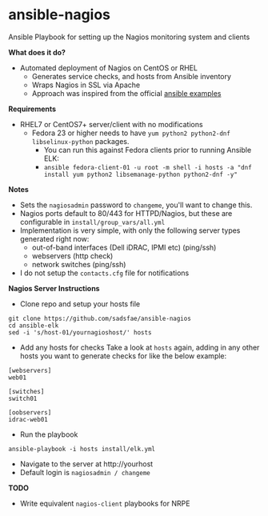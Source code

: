 ansible-nagios
==============
Ansible Playbook for setting up the Nagios monitoring system and clients

**What does it do?**
   - Automated deployment of Nagios on CentOS or RHEL
     * Generates service checks, and hosts from Ansible inventory
     * Wraps Nagios in SSL via Apache
     * Approach was inspired from the official [ansible examples](https://github.com/ansible/ansible-examples)

**Requirements**
   - RHEL7 or CentOS7+ server/client with no modifications
     - Fedora 23 or higher needs to have ```yum python2 python2-dnf libselinux-python``` packages.
       * You can run this against Fedora clients prior to running Ansible ELK:
       - ```ansible fedora-client-01 -u root -m shell -i hosts -a "dnf install yum python2 libsemanage-python python2-dnf -y"```

**Notes**
   - Sets the ```nagiosadmin``` password to ```changeme```, you'll want to change this.
   - Nagios ports default to 80/443 for HTTPD/Nagios, but these are configurable in ```install/group_vars/all.yml```
   - Implementation is very simple, with only the following server types generated right now:
     - out-of-band interfaces (Dell iDRAC, IPMI etc) (ping/ssh)
     - webservers (http check)
     - network switches (ping/ssh)
   - I do not setup the ```contacts.cfg``` file for notifications

**Nagios Server Instructions**
   - Clone repo and setup your hosts file
```
git clone https://github.com/sadsfae/ansible-nagios
cd ansible-elk
sed -i 's/host-01/yournagioshost/' hosts
```
   - Add any hosts for checks
Take a look at ```hosts``` again, adding in any other hosts you want to generate
checks for like the below example:

```
[webservers]
web01

[switches]
switch01

[oobservers]
idrac-web01

```
   - Run the playbook
```
ansible-playbook -i hosts install/elk.yml
```
   - Navigate to the server at http://yourhost
   - Default login is ```nagiosadmin / changeme```

**TODO**
   - Write equivalent ```nagios-client``` playbooks for NRPE
